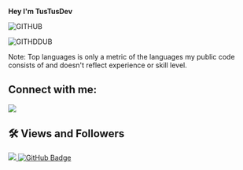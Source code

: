 **Hey I'm TusTusDev**

![GITHUB](https://github-readme-stats.vercel.app/api?username=TusTusDev&count_private=true&show_icons=true&theme=radical)

![GITHDDUB](https://github-readme-stats.vercel.app/api/top-langs/?username=TusTusDev&show_icons=true&theme=radical)

Note: Top languages is only a metric of the languages my public code consists of and doesn't reflect experience or skill level.


## Connect with me:
<p align="left">

<a href = "https://www.youtube.com/channel/UCW4AI-Y0NvPCr3C0kSwt-yw"><img src="https://img.icons8.com/color/48/000000/youtube-play.png"/></a>
  
  
</p>

## 🛠 Views and Followers
<a href="https://github.com/TusTusDev/github-profile-views-counter">
    <img src="https://komarev.com/ghpvc/?username=TusTusDev">
</a>
<a href="https://github.com/TusTusDev?tab=followers"><img src="https://img.shields.io/github/followers/TusTusDev?label=Followers&style=social" alt="GitHub Badge"></a>
